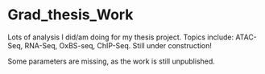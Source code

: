 # Grad_thesis_Work
Lots of analysis I did/am doing for my thesis project.
Topics include: ATAC-Seq, RNA-Seq, OxBS-seq, ChIP-Seq.
Still under construction!

Some parameters are missing, as the work is still unpublished.
